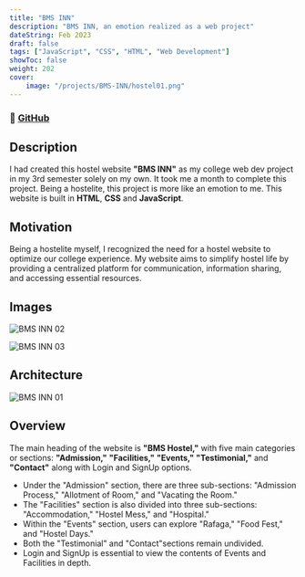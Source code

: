 ```yaml
---
title: "BMS INN"
description: "BMS INN, an emotion realized as a web project"
dateString: Feb 2023
draft: false
tags: ["JavaScript", "CSS", "HTML", "Web Development"]
showToc: false
weight: 202
cover:
    image: "/projects/BMS-INN/hostel01.png"
--- 
```

### 🔗 [GitHub](https://github.com/VarsaGupta/Bms-hostel-website/blob/master/README.md)

## Description

I had created this hostel website **"BMS INN"** as my college web dev project in my 3rd semester solely on my own. It took me a month to complete this project. Being a hostelite, this project is more like an emotion to me. This website is built in **HTML**, **CSS** and **JavaScript**.

## Motivation

Being a hostelite myself, I recognized the need for a hostel website to optimize our college experience. My website aims to simplify hostel life by providing a centralized platform for communication, information sharing, and accessing essential resources.

## Images

![BMS INN 02](/projects/BMS-INN/BMS-INN-01.png)

![BMS INN 03](/projects/BMS-INN/BMS-INN-02.png)


## Architecture

![BMS INN 01](/projects/BMS-INN/arch.png)


## Overview
The main heading of the website is **"BMS Hostel,"** with five main categories or sections: **"Admission,"** **"Facilities,"** **"Events,"** **"Testimonial,"** and **"Contact"** along with Login and SignUp options.

- Under the "Admission" section, there are three sub-sections: "Admission Process," "Allotment of Room," and "Vacating the Room."
- The "Facilities" section is also divided into three sub-sections: "Accommodation," "Hostel Mess," and "Hospital."
- Within the "Events" section, users can explore "Rafaga," "Food Fest," and "Hostel Days."
- Both the "Testimonial" and "Contact"sections remain undivided.
- Login and SignUp is essential to view the contents of Events and Facilities in depth.


